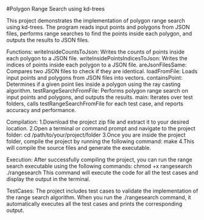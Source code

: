 #Polygon Range Search using kd-trees

This project demonstrates the implementation of polygon range search using kd-trees. The program reads input points and polygons from JSON files, performs range searches to find the points inside each polygon, and outputs the results to JSON files.

Functions:
writeInsideCountsToJson: Writes the counts of points inside each polygon to a JSON file.
writeInsidePointsIndicesToJson: Writes the indices of points inside each polygon to a JSON file.
areJsonFilesSame: Compares two JSON files to check if they are identical.
loadFromFile: Loads input points and polygons from JSON files into vectors.
containsPoint: Determines if a given point lies inside a polygon using the ray casting algorithm.
testRangeSearchFromFile: Performs polygon range search on input points and polygons, and outputs the results.
main: Iterates over test folders, calls testRangeSearchFromFile for each test case, and reports accuracy and performance.

Compilation:
1.Download the project zip file and extract it to your desired location.
2.Open a terminal or command prompt and navigate to the project folder:
cd /path/to/your/project/folder
3.Once you are inside the project folder, compile the project by running the following command:
make
4.This will compile the source files and generate the executable.

Execution:
After successfully compiling the project, you can run the range search executable using the following commands:
chmod +x rangesearch
./rangesearch
This command will execute the code for all the test cases and display the output in the terminal.

TestCases:
The project includes test cases to validate the implementation of the range search algorithm. When you run the ./rangesearch command, it automatically executes all the test cases and prints the corresponding output.
